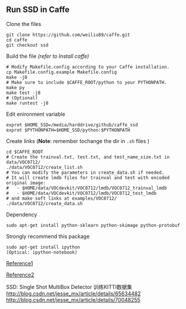 ## Run SSD in Caffe
Clone the files
```shell
git clone https://github.com/weiliu89/caffe.git
cd caffe
git checkout ssd
```
Build the file <i>(refer to Install caffe)</i>
```
# Modify Makefile.config according to your Caffe installation.
cp Makefile.config.example Makefile.config
make -j8
# Make sure to include $CAFFE_ROOT/python to your PYTHONPATH.
make py
make test -j8
# (Optional)
make runtest -j8
```

Edit enironment variable
```shell
exprot $HOME_SSD=/media/harddrive/github/caffe_ssd
exprot $PYTHONPATH=$HOME_SSD/python:$PYTHONPATH
```
Create links (<b>Note</b>: remember tochange the dir in `.sh` files )
```
cd $CAFFE_ROOT
# Create the trainval.txt, test.txt, and test_name_size.txt in data/VOC0712/
./data/VOC0712/create_list.sh
# You can modify the parameters in create_data.sh if needed.
# It will create lmdb files for trainval and test with encoded original image:
#   - $HOME/data/VOCdevkit/VOC0712/lmdb/VOC0712_trainval_lmdb
#   - $HOME/data/VOCdevkit/VOC0712/lmdb/VOC0712_test_lmdb
# and make soft links at examples/VOC0712/
./data/VOC0712/create_data.sh
```

Dependency
```
sudo apt-get install python-sklearn python-skimage python-protobuf
```
Strongly recommend this package
```
sudo apt-get install ipython
(Optical: ipython-notebook)
```

[Reference1](https://github.com/weiliu89/caffe/tree/ssd)

[Reference2](http://lib.csdn.net/article/deeplearning/53859)

SSD: Single Shot MultiBox Detector 训练KITTI数据集
http://blog.csdn.net/jesse_mx/article/details/65634482
http://blog.csdn.net/jesse_mx/article/details/70048255
